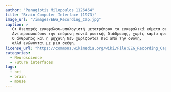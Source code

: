 ```yaml
---
author: "Panagiotis Milopoulos 1126464"
title: "Brain Computer Interface (1973)"
image_url: "/images/EEG_Recording_Cap.jpg"
caption: >
   Οι διεπαφές εγκεφάλου–υπολογιστή μετατρέπουν τα εγκεφαλικά κύματα σε εντολές.
   Αντιπροσωπεύουν την επόμενη γενιά φυσικής διάδρασης, χωρίς καμία φυσική κίνηση.
   Ο άνθρωπος και η μηχανή δεν χωρίζονται πια από την οθόνη,
   αλλά ενώνονται με μια σκέψη.
license_url: "https://commons.wikimedia.org/wiki/File:EEG_Recording_Cap.jpg"
categories:
  - Neuroscience
  - Future interfaces
tags:
  - bci
  - brain
  - mouse
---
```

